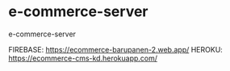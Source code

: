 # e-commerce-server

e-commerce-server

FIREBASE: https://ecommerce-barupanen-2.web.app/
HEROKU: https://ecommerce-cms-kd.herokuapp.com/